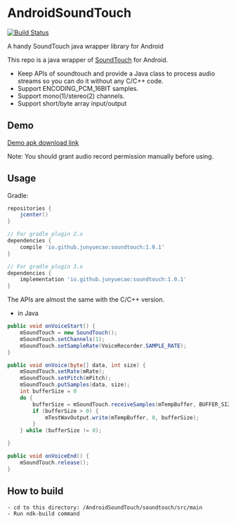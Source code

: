 # AndroidSoundTouch
[![Build Status](https://travis-ci.org/junyuecao/AndroidSoundTouch.svg?branch=master)](https://travis-ci.org/junyuecao/AndroidSoundTouch)

A handy SoundTouch java wrapper library for Android

This repo is a java wrapper of [SoundTouch](https://www.surina.net/soundtouch/) for Android.

 - Keep APIs of soundtouch and provide a Java class to process audio streams so you can do it without any C/C++ code.
 - Support ENCODING_PCM_16BIT samples.
 - Support mono(1)/stereo(2) channels.
 - Support short/byte array input/output

## Demo

[Demo apk download link](https://github.com/junyuecao/AndroidSoundTouch/blob/master/app-release.apk?raw=true)

Note: You should grant audio record permission manually before using.

## Usage
Gradle:
```groovy
repositories {
    jcenter()
}

// For gradle plugin 2.x
dependencies {
    compile 'io.github.junyuecao:soundtouch:1.0.1'
}

// For gradle plugin 3.x
dependencies {
    implementation 'io.github.junyuecao:soundtouch:1.0.1'
}
```

The APIs are almost the same with the C/C++ version.
- in Java
```Java
public void onVoiceStart() {
    mSoundTouch = new SoundTouch();
    mSoundTouch.setChannels(1);
    mSoundTouch.setSampleRate(VoiceRecorder.SAMPLE_RATE);
}

public void onVoice(byte[] data, int size) {
    mSoundTouch.setRate(mRate);
    mSoundTouch.setPitch(mPitch);
    mSoundTouch.putSamples(data, size);
    int bufferSize = 0
    do {
        bufferSize = mSoundTouch.receiveSamples(mTempBuffer, BUFFER_SIZE);
        if (bufferSize > 0) {
            mTestWavOutput.write(mTempBuffer, 0, bufferSize);
        }
    } while (bufferSize != 0);

}

public void onVoiceEnd() {
    mSoundTouch.release();
}
```

## How to build

```
- cd to this directory: /AndroidSoundTouch/soundtouch/src/main
- Run ndk-build command
```

